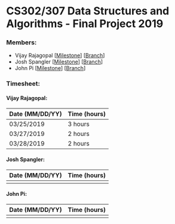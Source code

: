 # CS302/307 Data Structures and Algorithms - Final Project 2019

### Members:
- Vijay Rajagopal [[Milestone](https://github.com/vjsrinivas/final_project/blob/vijay_wip/milestone_VR.txt)] [[Branch](https://github.com/vjsrinivas/final_project/tree/vijay_wip)]
- Josh Spangler [[Milestone](LINK)] [[Branch](https://github.com/vjsrinivas/final_project/tree/josh_wip)]
- John Pi [[Milestone](LINK)] [[Branch](https://github.com/vjsrinivas/final_project/tree/jpi_wip)]

### Timesheet:
#### Vijay Rajagopal:
| Date (MM/DD/YY) | Time (hours) 	|
|--------------------	|--------------------	|
| 03/25/2019               	| 3 hours|
| 03/27/2019 | 2 hours |
| 03/28/2019 | 2 hours |

#### Josh Spangler:
| Date (MM/DD/YY) | Time (hours) 	|
|--------------------	|--------------------	|
|                	|                	|

#### John Pi:
| Date (MM/DD/YY) | Time (hours) 	|
|--------------------	|--------------------	|
|                	|                	|
